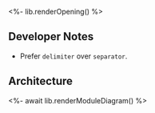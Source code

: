 <%- lib.renderOpening() %>

## Developer Notes

- Prefer `delimiter` over `separator`.

## Architecture

<%- await lib.renderModuleDiagram() %>
